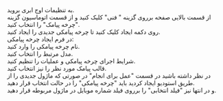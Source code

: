 <p>به تنظیمات اوج ابری بروید.&nbsp;<br>از قسمت بالایی صفحه برروی گزینه " فنی" کلیک کنید و از قسمت اتوماسیون گزینه "چرخه پیامک" را انتخاب کنید.&nbsp;<br>روی دکمه ایجاد کلیک کنید تا چرخه پیامکی جدیدی را ایجاد کنید.&nbsp;<br>در فرم ایجاد چرخه پیامکی:&nbsp;<br>نام چرخه پیامکی را وارد کنید.&nbsp;<br>مدل مرتبط را انتخاب کنید.&nbsp;<br>شرایط اجرای چرخه پیامکی و عملیات را تنظیم کنید.&nbsp;<br>قالب پیامک مورد نظر را نیز انتخاب کنید.&nbsp;<br>در نظر داشته باشید در قسمت "عمل برای انجام" در صورتی که ماژول جدیدی را از طریق استودیو ایجاد کردید باید "چرخه پیامکی" را در حالت انتخاب قرار دهید.&nbsp;<br>و در انتها نیز "فیلد انتخابی" را برروی فیلد شماره موبایل در ماژول مربوطه قرار دهید.</p>
